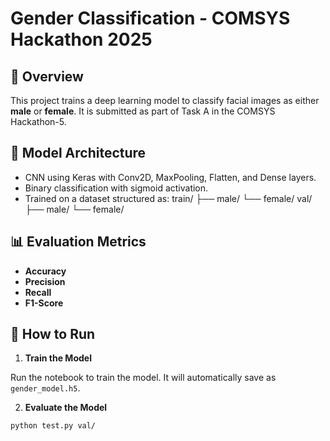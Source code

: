 # Gender Classification - COMSYS Hackathon 2025

## 📌 Overview

This project trains a deep learning model to classify facial images as either **male** or **female**. It is submitted as part of Task A in the COMSYS Hackathon-5.

## 🧠 Model Architecture

- CNN using Keras with Conv2D, MaxPooling, Flatten, and Dense layers.
- Binary classification with sigmoid activation.
- Trained on a dataset structured as:
train/
├── male/
└── female/
val/
├── male/
└── female/

## 📊 Evaluation Metrics

- **Accuracy**
- **Precision**
- **Recall**
- **F1-Score**

## 🚀 How to Run

1. **Train the Model**

Run the notebook to train the model. It will automatically save as `gender_model.h5`.

2. **Evaluate the Model**

```bash
python test.py val/
